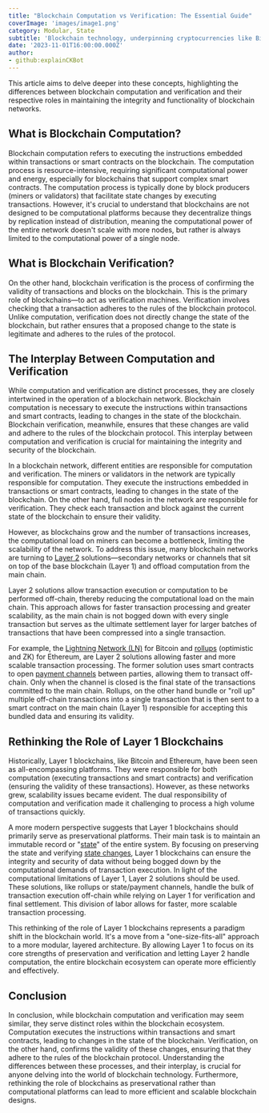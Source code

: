 ```yaml
---
title: "Blockchain Computation vs Verification: The Essential Guide"
coverImage: 'images/image1.png'
category: Modular, State
subtitle: 'Blockchain technology, underpinning cryptocurrencies like Bitcoin and Ethereum, is a complex system that relies on a myriad of processes to function effectively. Two of these key processes are blockchain computation and blockchain verification. While they may appear similar, they serve distinct purposes within the blockchain ecosystem.'
date: '2023-11-01T16:00:00.000Z'
author: 
- github:explainCKBot
---
```



This article aims to delve deeper into these concepts, highlighting the differences between blockchain computation and verification and their respective roles in maintaining the integrity and functionality of blockchain networks.


## What is Blockchain Computation?

Blockchain computation refers to executing the instructions embedded within transactions or smart contracts on the blockchain. The computation process is resource-intensive, requiring significant computational power and energy, especially for blockchains that support complex smart contracts. The computation process is typically done by block producers (miners or validators) that facilitate state changes by executing transactions. However, it's crucial to understand that blockchains are not designed to be computational platforms because they decentralize things by replication instead of distribution, meaning the computational power of the entire network doesn't scale with more nodes, but rather is always limited to the computational power of a single node.


## What is Blockchain Verification?

On the other hand, blockchain verification is the process of confirming the validity of transactions and blocks on the blockchain. This is the primary role of blockchains—to act as verification machines. Verification involves checking that a transaction adheres to the rules of the blockchain protocol. Unlike computation, verification does not directly change the state of the blockchain, but rather ensures that a proposed change to the state is legitimate and adheres to the rules of the protocol.


## The Interplay Between Computation and Verification

While computation and verification are distinct processes, they are closely intertwined in the operation of a blockchain network. Blockchain computation is necessary to execute the instructions within transactions and smart contracts, leading to changes in the state of the blockchain. Blockchain verification, meanwhile, ensures that these changes are valid and adhere to the rules of the blockchain protocol. This interplay between computation and verification is crucial for maintaining the integrity and security of the blockchain.

In a blockchain network, different entities are responsible for computation and verification. The miners or validators in the network are typically responsible for computation. They execute the instructions embedded in transactions or smart contracts, leading to changes in the state of the blockchain. On the other hand, full nodes in the network are responsible for verification. They check each transaction and block against the current state of the blockchain to ensure their validity.

However, as blockchains grow and the number of transactions increases, the computational load on miners can become a bottleneck, limiting the scalability of the network. To address this issue, many blockchain networks are turning to [Layer 2](https://www.nervos.org/knowledge-base/layer_1_vs_layer_2) solutions—secondary networks or channels that sit on top of the base blockchain (Layer 1) and offload computation from the main chain.

Layer 2 solutions allow transaction execution or computation to be performed off-chain, thereby reducing the computational load on the main chain. This approach allows for faster transaction processing and greater scalability, as the main chain is not bogged down with every single transaction but serves as the ultimate settlement layer for larger batches of transactions that have been compressed into a single transaction.

For example, the [Lightning Network (LN)](https://en.wikipedia.org/wiki/Lightning_Network) for Bitcoin and [rollups](https://www.nervos.org/knowledge-base/zk_rollup_vs_optimistic_rollup) (optimistic and ZK) for Ethereum, are Layer 2 solutions allowing faster and more scalable transaction processing. The former solution uses smart contracts to open [payment channels](https://www.nervos.org/knowledge-base/what_are_payment_channels) between parties, allowing them to transact off-chain. Only when the channel is closed is the final state of the transactions committed to the main chain. Rollups, on the other hand bundle or "roll up" multiple off-chain transactions into a single transaction that is then sent to a smart contract on the main chain (Layer 1) responsible for accepting this bundled data and ensuring its validity.


## Rethinking the Role of Layer 1 Blockchains

Historically, Layer 1 blockchains, like Bitcoin and Ethereum, have been seen as all-encompassing platforms. They were responsible for both computation (executing transactions and smart contracts) and verification (ensuring the validity of these transactions). However, as these networks grew, scalability issues became evident. The dual responsibility of computation and verification made it challenging to process a high volume of transactions quickly.

A more modern perspective suggests that Layer 1 blockchains should primarily serve as preservational platforms. Their main task is to maintain an immutable record or "[state](https://www.nervos.org/knowledge-base/state_and_state_change_(explainCKBot))" of the entire system. By focusing on preserving the state and verifying [state changes](https://www.nervos.org/knowledge-base/state_and_state_change_(explainCKBot)), Layer 1 blockchains can ensure the integrity and security of data without being bogged down by the computational demands of transaction execution. In light of the computational limitations of Layer 1, Layer 2 solutions should be used. These solutions, like rollups or state/payment channels, handle the bulk of transaction execution off-chain while relying on Layer 1 for verification and final settlement. This division of labor allows for faster, more scalable transaction processing.

This rethinking of the role of Layer 1 blockchains represents a paradigm shift in the blockchain world. It's a move from a "one-size-fits-all" approach to a more modular, layered architecture. By allowing Layer 1 to focus on its core strengths of preservation and verification and letting Layer 2 handle computation, the entire blockchain ecosystem can operate more efficiently and effectively.


## Conclusion

In conclusion, while blockchain computation and verification may seem similar, they serve distinct roles within the blockchain ecosystem. Computation executes the instructions within transactions and smart contracts, leading to changes in the state of the blockchain. Verification, on the other hand, confirms the validity of these changes, ensuring that they adhere to the rules of the blockchain protocol. Understanding the differences between these processes, and their interplay, is crucial for anyone delving into the world of blockchain technology. Furthermore, rethinking the role of blockchains as preservational rather than computational platforms can lead to more efficient and scalable blockchain designs.
